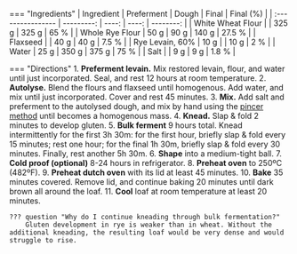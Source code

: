 === "Ingredients"
    | Ingredient        | Preferment | Dough | Final | Final (%) |
    | :---------------- | ---------: | ----: | ----: | --------: |
    | White Wheat Flour |            | 325 g | 325 g |      65 % |
    | Whole Rye Flour   |       50 g |  90 g | 140 g |    27.5 % |
    | Flaxseed          |            |  40 g |  40 g |     7.5 % |
    | Rye Levain, 60%   |       10 g |       |  10 g |       2 % |
    | Water             |       25 g | 350 g | 375 g |      75 % |
    | Salt              |            |   9 g |   9 g |     1.8 % |

=== "Directions"
    1. **Preferment levain.** Mix restored levain, flour, and water until just incorporated. Seal, and rest 12 hours at room temperature.
    2. **Autolyse.** Blend the flours and flaxseed until homogenous. Add water, and mix until just incorporated. Cover and rest 45 minutes.
    3. **Mix.** Add salt and preferment to the autolysed dough, and mix by hand using the [pincer method](https://www.youtube.com/watch?v=HoY7CPw0E1s) until becomes a homogenous mass.
    4. **Knead.** Slap & fold 2 minutes to develop gluten.
    5. **Bulk ferment** 9 hours total. Knead intermittently for the first 3h 30m: for the first hour, briefly slap & fold every 15 minutes; rest one hour; for the final 1h 30m, briefly slap & fold every 30 minutes. Finally, rest another 5h 30m.
    6. **Shape** into a medium-tight ball.
    7. **Cold proof (optional)** 8-24 hours in refrigerator.
    8.  **Preheat oven** to 250ºC (482ºF).
    9.  **Preheat dutch oven** with its lid at least 45 minutes.
    10. **Bake** 35 minutes covered. Remove lid, and continue baking 20 minutes until dark brown all around the loaf.
    11. **Cool** loaf at room temperature at least 20 minutes.

    ??? question "Why do I continue kneading through bulk fermentation?"
        Gluten development in rye is weaker than in wheat. Without the additional kneading, the resulting loaf would be very dense and would struggle to rise.

[^woodenspoon]:
    WoodenSpoon. ["Rye Levain."](https://www.thefreshloaf.com/node/41939/rye-levain) _The Fresh Loaf._ 11 March 2015.
